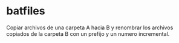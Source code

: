 # batfiles
Copiar archivos de una carpeta A hacia B y renombrar los archivos copiados de la carpeta B con un prefijo y un numero incremental.
